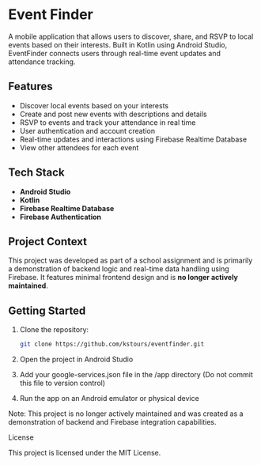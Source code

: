 # Event Finder

A mobile application that allows users to discover, share, and RSVP to local events based on their interests. Built in Kotlin using Android Studio, EventFinder connects users through real-time event updates and attendance tracking.

## Features

- Discover local events based on your interests  
- Create and post new events with descriptions and details  
- RSVP to events and track your attendance in real time  
- User authentication and account creation  
- Real-time updates and interactions using Firebase Realtime Database  
- View other attendees for each event  

## Tech Stack

- **Android Studio**  
- **Kotlin**  
- **Firebase Realtime Database**  
- **Firebase Authentication**  

## Project Context

This project was developed as part of a school assignment and is primarily a demonstration of backend logic and real-time data handling using Firebase. It features minimal frontend design and is **no longer actively maintained**.

## Getting Started

1. Clone the repository:
   ```bash
   git clone https://github.com/kstours/eventfinder.git
2. Open the project in Android Studio

3. Add your google-services.json file in the /app directory (Do not commit this file to version control)

4. Run the app on an Android emulator or physical device

Note: This project is no longer actively maintained and was created as a demonstration of backend and Firebase integration capabilities.

License

This project is licensed under the MIT License.

